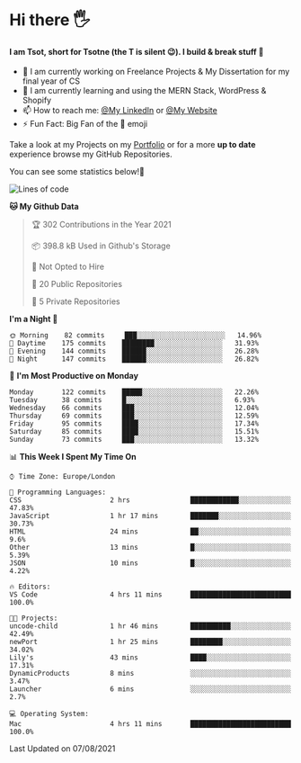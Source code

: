 # Hi there :raised_hand_with_fingers_splayed:
#### I am Tsot, short for Tsotne (the T is silent :wink:). I build & break stuff :space_invader:
- :telescope: I am currently working on Freelance Projects & My Dissertation for my final year of CS
- :seedling: I am currently learning and using the MERN Stack, WordPress & Shopify
- :mailbox: How to reach me: [@My LinkedIn](https://www.linkedin.com/in/tsotne-gvadzabia/) or [@My Website](https://tsotnegvadzabia.me/contact)
- :zap: Fun Fact: Big Fan of the :space_invader: emoji

Take a look at my Projects on my [Portfolio](https://tsotnegvadzabia.me/) or for a more **up to date** experience browse my GitHub Repositories.

You can see some statistics below!:space_invader:
<!--START_SECTION:waka-->
![Lines of code](https://img.shields.io/badge/From%20Hello%20World%20I%27ve%20Written-3.5%20million%20lines%20of%20code-blue)

**🐱 My Github Data** 

> 🏆 302 Contributions in the Year 2021
 > 
> 📦 398.8 kB Used in Github's Storage 
 > 
> 🚫 Not Opted to Hire
 > 
> 📜 20 Public Repositories 
 > 
> 🔑 5 Private Repositories  
 > 
**I'm a Night 🦉** 

```text
🌞 Morning    82 commits     ███░░░░░░░░░░░░░░░░░░░░░░   14.96% 
🌆 Daytime    175 commits    ████████░░░░░░░░░░░░░░░░░   31.93% 
🌃 Evening    144 commits    ██████░░░░░░░░░░░░░░░░░░░   26.28% 
🌙 Night      147 commits    ██████░░░░░░░░░░░░░░░░░░░   26.82%

```
📅 **I'm Most Productive on Monday** 

```text
Monday       122 commits    █████░░░░░░░░░░░░░░░░░░░░   22.26% 
Tuesday      38 commits     █░░░░░░░░░░░░░░░░░░░░░░░░   6.93% 
Wednesday    66 commits     ███░░░░░░░░░░░░░░░░░░░░░░   12.04% 
Thursday     69 commits     ███░░░░░░░░░░░░░░░░░░░░░░   12.59% 
Friday       95 commits     ████░░░░░░░░░░░░░░░░░░░░░   17.34% 
Saturday     85 commits     ████░░░░░░░░░░░░░░░░░░░░░   15.51% 
Sunday       73 commits     ███░░░░░░░░░░░░░░░░░░░░░░   13.32%

```


📊 **This Week I Spent My Time On** 

```text
⌚︎ Time Zone: Europe/London

💬 Programming Languages: 
CSS                      2 hrs               ████████████░░░░░░░░░░░░░   47.83% 
JavaScript               1 hr 17 mins        ███████░░░░░░░░░░░░░░░░░░   30.73% 
HTML                     24 mins             ██░░░░░░░░░░░░░░░░░░░░░░░   9.6% 
Other                    13 mins             █░░░░░░░░░░░░░░░░░░░░░░░░   5.39% 
JSON                     10 mins             █░░░░░░░░░░░░░░░░░░░░░░░░   4.22%

🔥 Editors: 
VS Code                  4 hrs 11 mins       █████████████████████████   100.0%

🐱‍💻 Projects: 
uncode-child             1 hr 46 mins        ██████████░░░░░░░░░░░░░░░   42.49% 
newPort                  1 hr 25 mins        ████████░░░░░░░░░░░░░░░░░   34.02% 
Lily's                   43 mins             ████░░░░░░░░░░░░░░░░░░░░░   17.31% 
DynamicProducts          8 mins              ░░░░░░░░░░░░░░░░░░░░░░░░░   3.47% 
Launcher                 6 mins              ░░░░░░░░░░░░░░░░░░░░░░░░░   2.7%

💻 Operating System: 
Mac                      4 hrs 11 mins       █████████████████████████   100.0%

```


 Last Updated on 07/08/2021
<!--END_SECTION:waka-->
